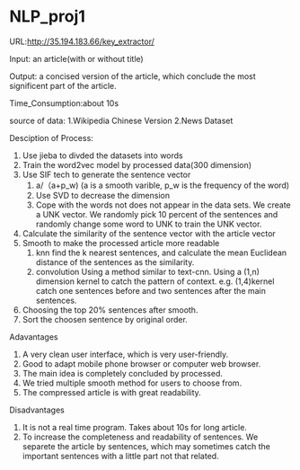 # NLP_proj1
URL:http://35.194.183.66/key_extractor/

Input: an article(with or without title)

Output: a concised version of the article, which conclude the most significent part of the article.

Time_Consumption:about 10s

source of data:
1.Wikipedia Chinese Version
2.News Dataset

Desciption of Process:
1. Use jieba to divded the datasets into words
2. Train the word2vec model by processed data(300 dimension)
3. Use SIF tech to generate the sentence vector
    1. a/（a+p_w) (a is a smooth varible, p_w is the frequency of the word)
    2. Use SVD to decrease the dimension
    3. Cope with the words not does not appear in the data sets. We create a UNK vector.
        We randomly pick 10 percent of the sentences and randomly change some word to UNK to train the UNK vector.
4. Calculate the similarity of the sentence vector with the article vector
5. Smooth to make the processed article more readable
    1. knn
        find the k nearest sentences, and calculate the mean Euclidean distance of the sentences as the similarity.
    2. convolution
        Using a method similar to text-cnn. Using a (1,n) dimension kernel to catch the pattern of context. 
        e.g. (1,4)kernel catch one sentences before and two sentences after the main sentences.
6. Choosing the top 20% sentences after smooth.
7. Sort the choosen sentence by original order.

Adavantages
1. A very clean user interface, which is very user-friendly. 
2. Good to adapt mobile phone browser or computer web browser.
3. The main idea is completely concluded by processed.
4. We tried multiple smooth method for users to choose from.
5. The compressed article is with great readability.

Disadvantages
1. It is not a real time program. Takes about 10s for long article.
2. To increase the completeness and readability of sentences. We separete the article by sentences, which may sometimes catch the important sentences with a little part not that related. 
